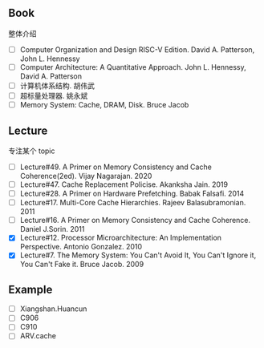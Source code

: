## Book

整体介绍

-[ ] Computer Organization and Design RISC-V Edition. David A. Patterson, John L. Hennessy
-[ ] Computer Architecture: A Quantitative Approach. John L. Hennessy, David A. Patterson
-[ ] 计算机体系结构. 胡伟武
-[ ] 超标量处理器. 姚永斌
-[ ] Memory System: Cache, DRAM, Disk. Bruce Jacob

## Lecture

专注某个 topic

-[ ] Lecture#49. A Primer on Memory Consistency and Cache Coherence(2ed). Vijay Nagarajan. 2020
-[ ] Lecture#47. Cache Replacement Policise. Akanksha Jain. 2019
-[ ] Lecture#28. A Primer on Hardware Prefetching. Babak Falsafi. 2014
-[ ] Lecture#17. Multi-Core Cache Hierarchies. Rajeev Balasubramonian. 2011
-[ ] Lecture#16. A Primer on Memory Consistency and Cache Coherence. Daniel J.Sorin. 2011
-[x] Lecture#12. Processor Microarchitecture: An Implementation Perspective. Antonio Gonzalez. 2010
-[x] Lecture#7. The Memory System: You Can't Avoid It, You Can't Ignore it, You Can't Fake it. Bruce Jacob. 2009

## Example

-[ ] Xiangshan.Huancun
-[ ] C906
-[ ] C910
-[ ] ARV.cache
